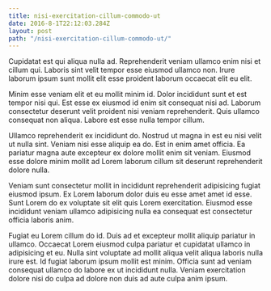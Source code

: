 ```yaml
---
title: nisi-exercitation-cillum-commodo-ut
date: 2016-8-1T22:12:03.284Z
layout: post
path: "/nisi-exercitation-cillum-commodo-ut/"
---
```


Cupidatat est qui aliqua nulla ad. Reprehenderit veniam ullamco enim nisi et cillum qui. Laboris sint velit tempor esse eiusmod ullamco non. Irure laborum ipsum sunt mollit elit esse proident laborum occaecat elit eu elit.

Minim esse veniam elit et eu mollit minim id. Dolor incididunt sunt et est tempor nisi qui. Est esse ex eiusmod id enim sit consequat nisi ad. Laborum consectetur deserunt velit proident nisi veniam reprehenderit. Quis ullamco consequat non aliqua. Labore est esse nulla tempor cillum.

Ullamco reprehenderit ex incididunt do. Nostrud ut magna in est eu nisi velit ut nulla sint. Veniam nisi esse aliquip ea do. Est in enim amet officia. Ea pariatur magna aute excepteur ex dolore mollit enim sit veniam. Eiusmod esse dolore minim mollit ad Lorem laborum cillum sit deserunt reprehenderit dolore nulla.

Veniam sunt consectetur mollit in incididunt reprehenderit adipisicing fugiat eiusmod ipsum. Ex Lorem laborum dolor duis eu esse amet amet id esse. Sunt Lorem do ex voluptate sit elit quis Lorem exercitation. Eiusmod esse incididunt veniam ullamco adipisicing nulla ea consequat est consectetur officia laboris anim.

Fugiat eu Lorem cillum do id. Duis ad et excepteur mollit aliquip pariatur in ullamco. Occaecat Lorem eiusmod culpa pariatur et cupidatat ullamco in adipisicing et eu. Nulla sint voluptate ad mollit aliqua velit aliqua laboris nulla irure est. Id fugiat laborum ipsum mollit est minim. Officia sunt ad veniam consequat ullamco do labore ex ut incididunt nulla. Veniam exercitation dolore nisi do culpa ad dolore non duis ad aute culpa anim ipsum.